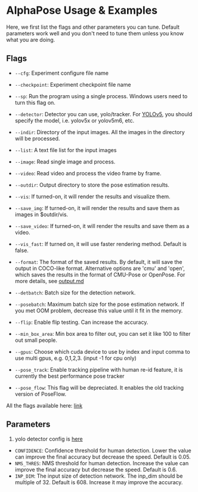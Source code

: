 AlphaPose Usage & Examples
====================================

Here, we first list the flags and other parameters you can tune. Default parameters work well and you don't need to tune them unless you know what you are doing.

## Flags
- `--cfg`: Experiment configure file name
- `--checkpoint`: Experiment checkpoint file name
- `--sp`: Run the program using a single process. Windows users need to turn this flag on.
- `--detector`: Detector you can use, yolo/tracker. For [YOLOv5](https://github.com/ultralytics/yolov5), you should specify the model, i.e. yolov5x or yolov5m6, etc.
- `--indir`: Directory of the input images. All the images in the directory will be processed.
- `--list`: A text file list for the input images
- `--image`: Read single image and process.
- `--video`: Read video and process the video frame by frame.
- `--outdir`: Output directory to store the pose estimation results.
- `--vis`: If turned-on, it will render the results and visualize them.
- `--save_img`: If turned-on, it will render the results and save them as images in $outdir/vis. 
- `--save_video`: If turned-on, it will render the results and save them as a video.
- `--vis_fast`: If turned on, it will use faster rendering method. Default is false.
- `--format`: The format of the saved results. By default, it will save the output in COCO-like format. Alternative options are 'cmu' and 'open', which saves the results in the format of CMU-Pose or OpenPose. For more details, see [output.md](output.md)

- `--detbatch`: Batch size for the detection network. 
- `--posebatch`: Maximum batch size for the pose estimation network. If you met OOM problem, decrease this value until it fit in the memory.
- `--flip`: Enable flip testing. Can increase the accuracy.
- `--min_box_area`: Min box area to filter out, you can set it like 100 to filter out small people.
- `--gpus`: Choose which cuda device to use by index and input comma to use multi gpus, e.g. 0,1,2,3. (input -1 for cpu only)

- `--pose_track`: Enable tracking pipeline with human re-id feature, it is currently the best performance pose tracker
- `--pose_flow`: This flag will be depreciated. It enables the old tracking version of PoseFlow.

All the flags available here: [link](../scripts/demo_inference.py#L22)


## Parameters
1. yolo detector config is [here](../detector/yolo_cfg.py)
- `CONFIDENCE`: Confidence threshold for human detection. Lower the value can improve the final accuracy but decrease the speed. Default is 0.05.
- `NMS_THRES`: NMS threshold for human detection. Increase the value can improve the final accuracy but decrease the speed. Default is 0.6.
- `INP_DIM`: The input size of detection network. The inp_dim should be multiple of 32. Default is 608. Increase it may improve the accuracy.
